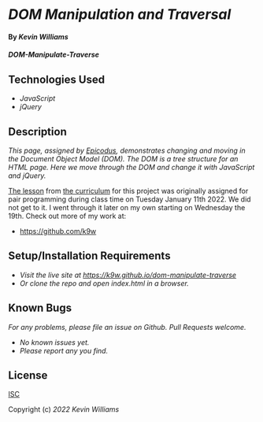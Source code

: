 # _DOM Manipulation and Traversal_

#### By _**Kevin Williams**_

#### _DOM-Manipulate-Traverse_

## Technologies Used

* _JavaScript_
* _jQuery_

## Description

_This page, assigned by [Epicodus](https://epicodus.com), demonstrates changing and moving in the Document Object Model (DOM). The DOM is a tree structure for an HTML page. Here we move through the DOM and change it with JavaScript and jQuery._

[The
lesson](https://www.learnhowtoprogram.com/introduction-to-programming/javascript-and-jquery/dom-manipulation-and-traversal)
from [the curriculum](https://learnhowtoprogram.com) for this project was originally assigned for pair programming during class time on Tuesday January 11th 2022. We did not get to it. I went through it later on my own starting on Wednesday the 19th. Check out more of my work at:

 * https://github.com/k9w


## Setup/Installation Requirements

* _Visit the live site at https://k9w.github.io/dom-manipulate-traverse_
* _Or clone the repo and open index.html in a browser._


## Known Bugs

_For any problems, please file an issue on Github. Pull Requests welcome._

- _No known issues yet._
- _Please report any you find._


## License

[ISC](https://choosealicense.com/licenses/isc)

Copyright (c) _2022_ _Kevin Williams_
